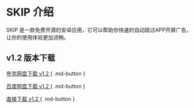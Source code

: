 # SKIP 介绍
SKIP 是一款免费开源的安卓应用，它可以帮助你快速的自动跳过APP开屏广告，让你的使用体验更加流畅。

## v1.2 版本下载

[夸克网盘下载 v1.2 ](https://pan.quark.cn/s/eb59f61232ef){ .md-button } 

[百度网盘下载 v1.2 ](https://pan.baidu.com/s/1y9bBGgWjO25lCCK-d3cE6g?pwd=yaiy){ .md-button } 

[直接下载 v1.2 ](https://github.com/GuoXiCheng/SKIP/raw/main/apk/SKIP-v1.2.apk){ .md-button } 

